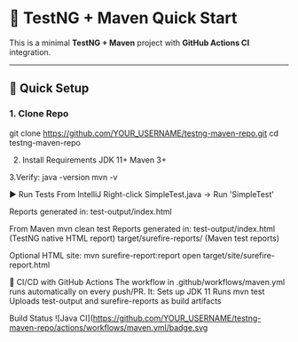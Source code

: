 # 🧪 TestNG + Maven Quick Start

This is a minimal **TestNG + Maven** project with **GitHub Actions CI** integration.

---

## 🚀 Quick Setup

### 1. Clone Repo
git clone https://github.com/YOUR_USERNAME/testng-maven-repo.git
cd testng-maven-repo

2. Install Requirements
JDK 11+
Maven 3+


3.Verify:
java -version
mvn -v


▶️ Run Tests
From IntelliJ
Right-click SimpleTest.java → Run 'SimpleTest'

Reports generated in:
test-output/index.html

From Maven
mvn clean test
Reports generated in:
test-output/index.html (TestNG native HTML report)
target/surefire-reports/ (Maven test reports)


Optional HTML site:
mvn surefire-report:report
open target/site/surefire-report.html


🤖 CI/CD with GitHub Actions
The workflow in .github/workflows/maven.yml runs automatically on every push/PR.
It:
Sets up JDK 11
Runs mvn test
Uploads test-output and surefire-reports as build artifacts

Build Status
![Java CI](https://github.com/YOUR_USERNAME/testng-maven-repo/actions/workflows/maven.yml/badge.svg

